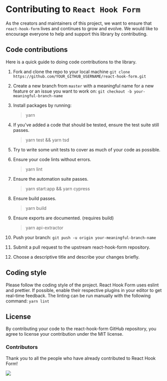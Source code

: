 # Contributing to `React Hook Form`

As the creators and maintainers of this project, we want to ensure that `react-hook-form` lives and continues to grow and evolve. We would like to encourage everyone to help and support this library by contributing. 

## Code contributions

Here is a quick guide to doing code contributions to the library.

1. Fork and clone the repo to your local machine `git clone https://github.com/YOUR_GITHUB_USERNAME/react-hook-form.git`

2. Create a new branch from `master` with a meaningful name for a new feature or an issue you want to work on: `git checkout -b your-meaningful-branch-name`

3. Install packages by running:

    > yarn
	
4. If you've added a code that should be tested, ensure the test suite still passes.

    > yarn test && yarn tsd
	
5. Try to write some unit tests to cover as much of your code as possible.

6. Ensure your code lints without errors.

    > yarn lint
	
7. Ensure the automation suite passes.

    > yarn start:app && yarn cypress
	
8. Ensure build passes.

    > yarn build

9. Ensure exports are documented. (requires build)

    > yarn api-extractor
	
11. Push your branch: `git push -u origin your-meaningful-branch-name`

12. Submit a pull request to the upstream react-hook-form repository.

13. Choose a descriptive title and describe your changes briefly.

## Coding style

Please follow the coding style of the project. React Hook Form uses eslint and prettier. If possible, enable their respective plugins in your editor to get real-time feedback. The linting can be run manually with the following command: `yarn lint`

## License

By contributing your code to the react-hook-form GitHub repository, you agree to license your contribution under the MIT license.

### Contributors

Thank you to all the people who have already contributed to React Hook Form!

<img src="https://opencollective.com/react-hook-form/contributors.svg?width=950" />
